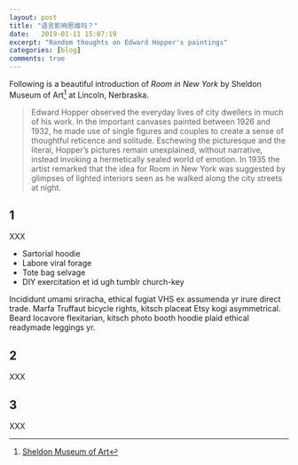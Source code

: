 ```yaml
---
layout: post
title: "语言影响思维吗？"
date:   2019-01-11 15:07:19
excerpt: "Random thoughts on Edward Hopper's paintings"
categories: [blog]
comments: true
---
```


Following is a beautiful introduction of *Room in New York* by Sheldon Museum of Art[^1] at Lincoln, Nerbraska. 

> Edward Hopper observed the everyday lives of city dwellers in much of his work. In the important canvases painted between 1926 and 1932, he made use of single figures and couples to create a sense of thoughtful reticence and solitude. Eschewing the picturesque and the literal, Hopper’s pictures remain unexplained, without narrative, instead invoking a hermetically sealed world of emotion. In 1935 the artist remarked that the idea for Room in New York was suggested by glimpses of lighted interiors seen as he walked along the city streets at night.

## 1

XXX

* Sartorial hoodie
* Labore viral forage
* Tote bag selvage
* DIY exercitation et id ugh tumblr church-key

Incididunt umami sriracha, ethical fugiat VHS ex assumenda yr irure direct trade. Marfa Truffaut bicycle rights, kitsch placeat Etsy kogi asymmetrical. Beard locavore flexitarian, kitsch photo booth hoodie plaid ethical readymade leggings yr.

## 2

XXX

## 3

XXX

[^1]: [Sheldon Museum of Art](https://sheldonartmuseum.org/)
